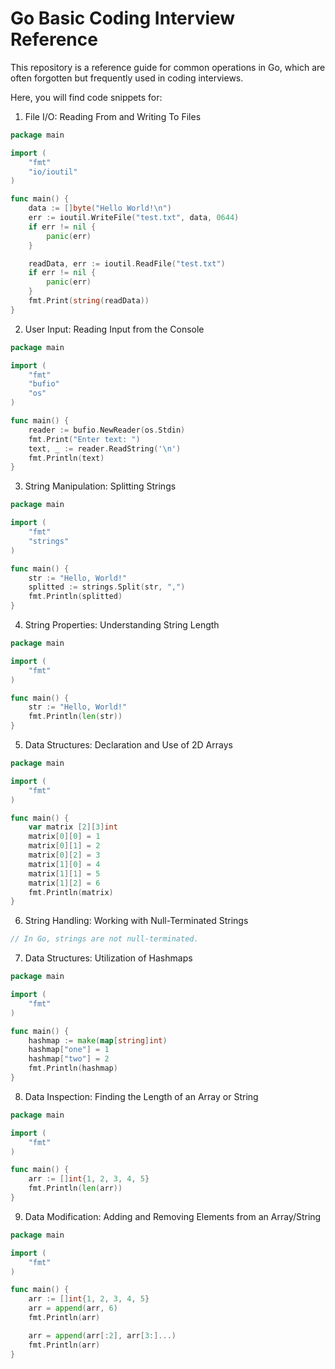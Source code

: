 # Go Basic Coding Interview Reference

This repository is a reference guide for common operations in Go, which are often forgotten but frequently used in coding interviews.

Here, you will find code snippets for:

1. File I/O: Reading From and Writing To Files

```go
package main

import (
	"fmt"
	"io/ioutil"
)

func main() {
	data := []byte("Hello World!\n")
	err := ioutil.WriteFile("test.txt", data, 0644)
	if err != nil {
		panic(err)
	}

	readData, err := ioutil.ReadFile("test.txt")
	if err != nil {
		panic(err)
	}
	fmt.Print(string(readData))
}
```
2. User Input: Reading Input from the Console

```go
package main

import (
	"fmt"
	"bufio"
	"os"
)

func main() {
	reader := bufio.NewReader(os.Stdin)
	fmt.Print("Enter text: ")
	text, _ := reader.ReadString('\n')
	fmt.Println(text)
}
```

3. String Manipulation: Splitting Strings

```go
package main

import (
	"fmt"
	"strings"
)

func main() {
	str := "Hello, World!"
	splitted := strings.Split(str, ",")
	fmt.Println(splitted)
}
```

4. String Properties: Understanding String Length

```go
package main

import (
	"fmt"
)

func main() {
	str := "Hello, World!"
	fmt.Println(len(str))
}
```

5. Data Structures: Declaration and Use of 2D Arrays

```go
package main

import (
	"fmt"
)

func main() {
	var matrix [2][3]int
	matrix[0][0] = 1
	matrix[0][1] = 2
	matrix[0][2] = 3
	matrix[1][0] = 4
	matrix[1][1] = 5
	matrix[1][2] = 6
	fmt.Println(matrix)
}
```

6. String Handling: Working with Null-Terminated Strings

```go
// In Go, strings are not null-terminated.
```

7. Data Structures: Utilization of Hashmaps

```go
package main

import (
	"fmt"
)

func main() {
	hashmap := make(map[string]int)
	hashmap["one"] = 1
	hashmap["two"] = 2
	fmt.Println(hashmap)
}
```

8. Data Inspection: Finding the Length of an Array or String

```go
package main

import (
	"fmt"
)

func main() {
	arr := []int{1, 2, 3, 4, 5}
	fmt.Println(len(arr))
}
```

9. Data Modification: Adding and Removing Elements from an Array/String

```go
package main

import (
	"fmt"
)

func main() {
	arr := []int{1, 2, 3, 4, 5}
	arr = append(arr, 6)
	fmt.Println(arr)

	arr = append(arr[:2], arr[3:]...)
	fmt.Println(arr)
}
```
